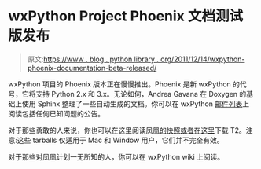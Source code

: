 # wxPython Project Phoenix 文档测试版发布

> 原文:[https://www . blog . python library . org/2011/12/14/wxpython-phoenix-documentation-beta-released/](https://www.blog.pythonlibrary.org/2011/12/14/wxpython-phoenix-documentation-beta-released/)

wxPython 项目的 Phoenix 版本正在慢慢推出。Phoenix 是新 wxPython 的代号，它将支持 Python 2.x 和 3.x。无论如何，Andrea Gavana 在 Doxygen 的基础上使用 Sphinx 整理了一些自动生成的文档。你可以在 wxPython [邮件列表](https://groups.google.com/forum/#!topic/wxpython-users/kz2b6LY7A5I)上阅读包括任何已知问题的公告。

对于那些勇敢的人来说，你也可以在这里阅读凤凰[的快照或者在这里]( https://groups.google.com/forum/#!topic/wxpython-dev/b_PfRG3LOXY)下载 T2。注意:这些 tarballs 仅适用于 Mac 和 Window 用户，它们并不完全有效。

对于那些对凤凰计划一无所知的人，你可以在 wxPython wiki 上阅读。